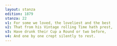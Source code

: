```yaml
---
layout: stanza
edition: 1879
stanza: 22
v1: For some we loved, the loveliest and the best
v2: That from his Vintage rolling Time hath prest,
v3: Have drunk their Cup a Round or two before,
v4: And one by one crept silently to rest.
---
```

